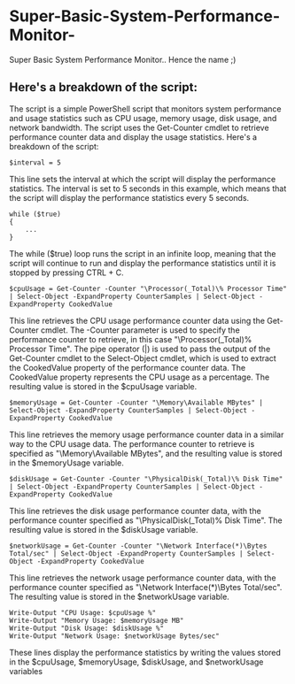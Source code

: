 # Super-Basic-System-Performance-Monitor-
Super Basic System Performance Monitor.. Hence the name ;)



## Here's a breakdown of the script:

The script is a simple PowerShell script that monitors system performance and usage statistics such as CPU usage, memory usage, disk usage, and network bandwidth. The script uses the Get-Counter cmdlet to retrieve performance counter data and display the usage statistics. Here's a breakdown of the script:
```
$interval = 5
```
This line sets the interval at which the script will display the performance statistics. The interval is set to 5 seconds in this example, which means that the script will display the performance statistics every 5 seconds.
```
while ($true)
{
    ...
}
```
The while ($true) loop runs the script in an infinite loop, meaning that the script will continue to run and display the performance statistics until it is stopped by pressing CTRL + C.
```
$cpuUsage = Get-Counter -Counter "\Processor(_Total)\% Processor Time" | Select-Object -ExpandProperty CounterSamples | Select-Object -ExpandProperty CookedValue
```
This line retrieves the CPU usage performance counter data using the Get-Counter cmdlet. The -Counter parameter is used to specify the performance counter to retrieve, in this case "\Processor(_Total)\% Processor Time". The pipe operator (|) is used to pass the output of the Get-Counter cmdlet to the Select-Object cmdlet, which is used to extract the CookedValue property of the performance counter data. The CookedValue property represents the CPU usage as a percentage. The resulting value is stored in the $cpuUsage variable.
```
$memoryUsage = Get-Counter -Counter "\Memory\Available MBytes" | Select-Object -ExpandProperty CounterSamples | Select-Object -ExpandProperty CookedValue
```
This line retrieves the memory usage performance counter data in a similar way to the CPU usage data. The performance counter to retrieve is specified as "\Memory\Available MBytes", and the resulting value is stored in the $memoryUsage variable.
```
$diskUsage = Get-Counter -Counter "\PhysicalDisk(_Total)\% Disk Time" | Select-Object -ExpandProperty CounterSamples | Select-Object -ExpandProperty CookedValue
```
This line retrieves the disk usage performance counter data, with the performance counter specified as "\PhysicalDisk(_Total)\% Disk Time". The resulting value is stored in the $diskUsage variable.
```
$networkUsage = Get-Counter -Counter "\Network Interface(*)\Bytes Total/sec" | Select-Object -ExpandProperty CounterSamples | Select-Object -ExpandProperty CookedValue
```
This line retrieves the network usage performance counter data, with the performance counter specified as "\Network Interface(*)\Bytes Total/sec". The resulting value is stored in the $networkUsage variable.
```
Write-Output "CPU Usage: $cpuUsage %"
Write-Output "Memory Usage: $memoryUsage MB"
Write-Output "Disk Usage: $diskUsage %"
Write-Output "Network Usage: $networkUsage Bytes/sec"
```

These lines display the performance statistics by writing the values stored in the $cpuUsage, $memoryUsage, $diskUsage, and $networkUsage variables
